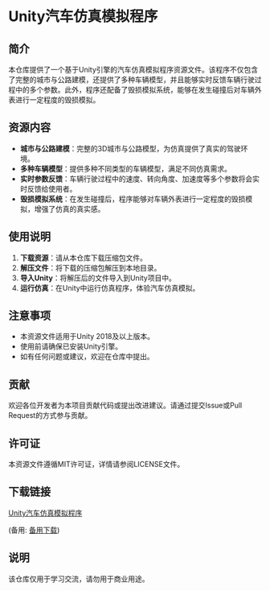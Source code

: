 # Unity汽车仿真模拟程序

## 简介
本仓库提供了一个基于Unity引擎的汽车仿真模拟程序资源文件。该程序不仅包含了完整的城市与公路建模，还提供了多种车辆模型，并且能够实时反馈车辆行驶过程中的多个参数。此外，程序还配备了毁损模拟系统，能够在发生碰撞后对车辆外表进行一定程度的毁损模拟。

## 资源内容
- **城市与公路建模**：完整的3D城市与公路模型，为仿真提供了真实的驾驶环境。
- **多种车辆模型**：提供多种不同类型的车辆模型，满足不同仿真需求。
- **实时参数反馈**：车辆行驶过程中的速度、转向角度、加速度等多个参数将会实时反馈给使用者。
- **毁损模拟系统**：在发生碰撞后，程序能够对车辆外表进行一定程度的毁损模拟，增强了仿真的真实感。

## 使用说明
1. **下载资源**：请从本仓库下载压缩包文件。
2. **解压文件**：将下载的压缩包解压到本地目录。
3. **导入Unity**：将解压后的文件导入到Unity项目中。
4. **运行仿真**：在Unity中运行仿真程序，体验汽车仿真模拟。

## 注意事项
- 本资源文件适用于Unity 2018及以上版本。
- 使用前请确保已安装Unity引擎。
- 如有任何问题或建议，欢迎在仓库中提出。

## 贡献
欢迎各位开发者为本项目贡献代码或提出改进建议。请通过提交Issue或Pull Request的方式参与贡献。

## 许可证
本资源文件遵循MIT许可证，详情请参阅LICENSE文件。

## 下载链接
[Unity汽车仿真模拟程序](https://pan.quark.cn/s/904c271062fb) 

(备用: [备用下载](https://pan.baidu.com/s/1EuPrnDRuqjz0RkX9d_o3GQ?pwd=1234))

## 说明

该仓库仅用于学习交流，请勿用于商业用途。

